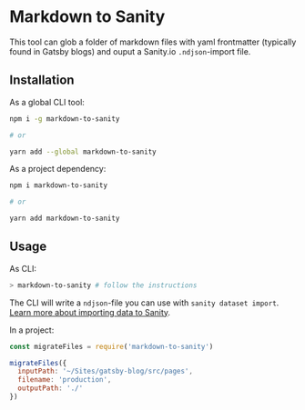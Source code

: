 # Markdown to Sanity

This tool can glob a folder of markdown files with yaml frontmatter (typically found in Gatsby blogs) and ouput a Sanity.io `.ndjson`-import file.

## Installation

As a global CLI tool:

```sh
npm i -g markdown-to-sanity

# or

yarn add --global markdown-to-sanity
```

As a project dependency:

```sh
npm i markdown-to-sanity

# or

yarn add markdown-to-sanity
```

## Usage

As CLI:
```sh
> markdown-to-sanity # follow the instructions
```

The CLI will write a `ndjson`-file you can use with `sanity dataset import`. [Learn more about importing data to Sanity](https://www.sanity.io/docs/data-store/importing-data).

In a project:
```js
const migrateFiles = require('markdown-to-sanity')

migrateFiles({
  inputPath: '~/Sites/gatsby-blog/src/pages',
  filename: 'production',
  outputPath: './'
})
```